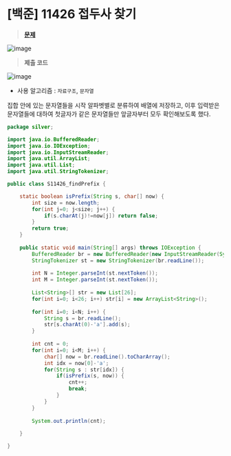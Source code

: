# [백준] 11426 접두사 찾기
> **[문제](https://www.acmicpc.net/problem/14426)**
> 
![image](https://user-images.githubusercontent.com/80896077/214825213-4890ba04-888d-4337-845d-87f2058917dc.png)

> **제출 코드**
> 
![image](https://user-images.githubusercontent.com/80896077/214825227-4082d7d7-938a-44b0-bd1d-363aff0b60b0.png)

- 사용 알고리즘 : `자료구조`, `문자열`

집합 안에 있는 문자열들을 시작 알파벳별로 분류하여 배열에 저장하고, 이후 입력받은 문자열들에 대하여 첫글자가 같은 문자열들만 앞글자부터 모두 확인해보도록 했다.

```java
package silver;

import java.io.BufferedReader;
import java.io.IOException;
import java.io.InputStreamReader;
import java.util.ArrayList;
import java.util.List;
import java.util.StringTokenizer;

public class S11426_findPrefix {

	static boolean isPrefix(String s, char[] now) {
		int size = now.length;
		for(int j=0; j<size; j++) {
			if(s.charAt(j)!=now[j]) return false;
		}
		return true;
	}
	
	public static void main(String[] args) throws IOException {
		BufferedReader br = new BufferedReader(new InputStreamReader(System.in));
		StringTokenizer st = new StringTokenizer(br.readLine());
		
		int N = Integer.parseInt(st.nextToken());
		int M = Integer.parseInt(st.nextToken());
		
		List<String>[] str = new List[26];
		for(int i=0; i<26; i++) str[i] = new ArrayList<String>();
		
		for(int i=0; i<N; i++) {
			String s = br.readLine();
			str[s.charAt(0)-'a'].add(s);
		}
		
		int cnt = 0;
		for(int i=0; i<M; i++) {
			char[] now = br.readLine().toCharArray();
			int idx = now[0]-'a';
			for(String s : str[idx]) {
				if(isPrefix(s, now)) {
					cnt++;
					break;
				}
			}
		}
		
		System.out.println(cnt);
		
	}

}
```
